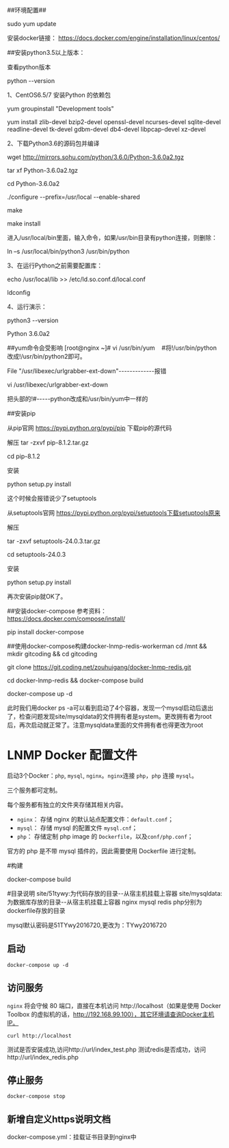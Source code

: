 ##环境配置##

sudo yum update


安装docker链接：
https://docs.docker.com/engine/installation/linux/centos/

##安装python3.5以上版本：

查看python版本

python --version


1、CentOS6.5/7 安装Python 的依赖包

yum groupinstall "Development tools"

yum install zlib-devel bzip2-devel openssl-devel ncurses-devel sqlite-devel readline-devel tk-devel gdbm-devel db4-devel libpcap-devel xz-devel

2、下载Python3.6的源码包并编译

wget http://mirrors.sohu.com/python/3.6.0/Python-3.6.0a2.tgz

tar xf Python-3.6.0a2.tgz

cd Python-3.6.0a2

./configure --prefix=/usr/local --enable-shared

make

make install

进入/usr/local/bin里面，输入命令，如果/usr/bin目录有python连接，则删除：

ln –s /usr/local/bin/python3 /usr/bin/python

3、在运行Python之前需要配置库：

echo /usr/local/lib >> /etc/ld.so.conf.d/local.conf

ldconfig

4、运行演示：

python3 --version

Python 3.6.0a2



##yum命令会受影响
[root@nginx ~]# vi /usr/bin/yum    #将!/usr/bin/python改成!/usr/bin/python2即可。

File "/usr/libexec/urlgrabber-ext-down"-------------报错

vi /usr/libexec/urlgrabber-ext-down

把头部的!#-----python改成和/usr/bin/yum中一样的




##安装pip

从pip官网 https://pypi.python.org/pypi/pip 下载pip的源代码

解压
tar -zxvf pip-8.1.2.tar.gz

cd pip-8.1.2

安装

python setup.py install


这个时候会报错说少了setuptools

从setuptools官网 https://pypi.python.org/pypi/setuptools下载setuptools原来

解压

tar -zxvf setuptools-24.0.3.tar.gz

cd setuptools-24.0.3

安装

python setup.py install


再次安装pip就OK了。



##安装docker-compose
参考资料：https://docs.docker.com/compose/install/

pip install docker-compose


##使用docker-compose构建docker-lnmp-redis-workerman
cd /mnt && mkdir gitcoding && cd gitcoding

git clone https://git.coding.net/zouhuigang/docker-lnmp-redis.git

cd docker-lnmp-redis && docker-compose build

docker-compose up -d

此时我们用docker ps -a可以看到启动了4个容器，发现一个mysql启动后退出了，检查问题发现site/mysqldata的文件拥有者是system。更改拥有者为root后，再次启动就正常了。注意mysqldata里面的文件拥有者也得更改为root





# LNMP Docker 配置文件

启动3个Docker：`php`, `mysql`, `nginx`。`nginx`连接 `php`，`php` 连接 `mysql`。

三个服务都可定制。

每个服务都有独立的文件夹存储其相关内容。

 - `nginx`： 存储 nginx 的默认站点配置文件：`default.conf`；
 - `mysql`： 存储 mysql 的配置文件 `mysql.cnf`；
 - `php`： 存储定制 php image 的 `Dockerfile`，以及`conf/php.conf`；

  官方的 php 是不带 mysql 插件的，因此需要使用 Dockerfile 进行定制。
  
#构建

docker-compose build


#目录说明
site/51tywy:为代码存放的目录--从宿主机挂载上容器
site/mysqldata:为数据库存放的目录--从宿主机挂载上容器
nginx mysql redis php分别为dockerfile存放的目录

mysql默认密码是51TYwy2016720,更改为：TYwy2016720

## 启动

```
docker-compose up -d
```

## 访问服务

`nginx` 将会守候 80 端口，直接在本机访问 http://localhost（如果是使用 Docker Toolbox 的虚拟机的话，http://192.168.99.100），其它环境请查询Docker主机IP。

```
curl http://localhost
```

测试是否安装成功,访问http://url/index_test.php
测试redis是否成功，访问http://url/index_redis.php

## 停止服务

```
docker-compose stop
```

## 新增自定义https说明文档 ##
docker-compose.yml：挂载证书目录到nginx中